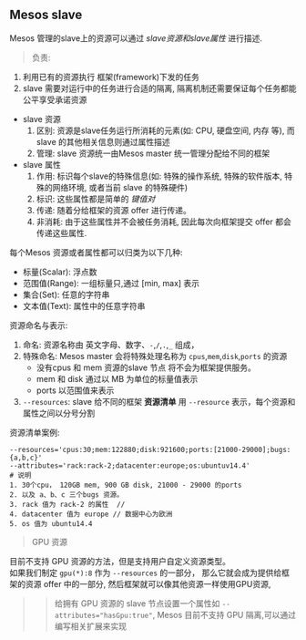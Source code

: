 ## Mesos slave

Mesos 管理的slave上的资源可以通过 _slave资源和slave属性_ 进行描述.  

> 负责:  

1. 利用已有的资源执行 框架(framework)下发的任务
2. slave 需要对运行中的任务进行合适的隔离, 隔离机制还需要保证每个任务都能公平享受承诺资源


- slave 资源
    1. 区别: 资源是slave任务运行所消耗的元素(如: CPU, 硬盘空间, 内存 等), 而 slave 的其他相关信息则通过属性描述
    2. 管理: slave 资源统一由Mesos master 统一管理分配给不同的框架
- slave 属性
    1. 作用: 标识每个slave的特殊信息(如: 特殊的操作系统, 特殊的软件版本, 特殊的网络环境, 或者当前 slave 的特殊硬件)
    2. 标识: 这些属性都是简单的 _键值对_
    3. 传递: 随着分给框架的资源 offer 进行传递。
    4. 非消耗: 由于这些属性并不会被任务消耗, 因此每次向框架提交 offer 都会传递这些属性.

每个Mesos 资源或者属性都可以归类为以下几种:  

- 标量(Scalar): 浮点数
- 范围值(Range): 一组标量只,通过 [min, max] 表示
- 集合(Set): 任意的字符串
- 文本值(Text): 属性中的任意字符串

资源命名与表示:  

1. 命名: 资源名称由 英文字母、数字、`-`,`/`,`.`,`_` 组成，
2. 特殊命名: Mesos master 会将特殊处理名称为 `cpus`,`mem`,`disk`,`ports` 的资源
    - 没有cpus 和  mem 资源的slave 节点 将不会为框架提供服务。
    - mem 和 disk 通过以 MB 为单位的标量值表示
    - ports 以范围值来表示
3. `--resources`: slave 给不同的框架 __资源清单__ 用 `--resource` 表示，每个资源和属性之间以分号分割

资源清单案例:  

```
--resources='cpus:30;mem:122880;disk:921600;ports:[21000-29000];bugs:{a,b,c}'
--attributes='rack:rack-2;datacenter:europe;os:ubuntuv14.4'
# 说明
1. 30个cpu， 120GB mem, 900 GB disk, 21000 - 29000 的ports
2. 以及 a、b、c 三个bugs 资源。
3. rack 值为 rack-2 的属性  //
4. datacenter 值为 europe // 数据中心为欧洲
5. os 值为 ubuntu14.4
```

> GPU 资源

目前不支持 GPU 资源的方法，但是支持用户自定义资源类型。  
如果我们制定 `gpu(*):8` 作为 `--resources` 的一部分，
那么它就会成为提供给框架的资源 offer 中的一部分,
然后框架就可以像其他资源一样使用GPU资源,

>> 给拥有 GPU 资源的 slave 节点设置一个属性如 `--attributes="hasGpu:true"`, Mesos 目前不支持 GPU 隔离,可以通过编写相关扩展来实现
